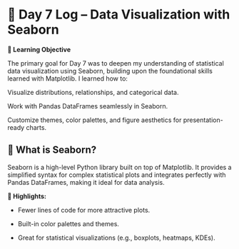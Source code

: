 # 📅 Day 7 Log – Data Visualization with Seaborn

**🧠 Learning Objective**

The primary goal for Day 7 was to deepen my understanding of statistical data visualization using Seaborn, building upon the foundational skills learned with Matplotlib. I learned how to:

Visualize distributions, relationships, and categorical data.

Work with Pandas DataFrames seamlessly in Seaborn.

Customize themes, color palettes, and figure aesthetics for presentation-ready charts.

## 📘 What is Seaborn?

Seaborn is a high-level Python library built on top of Matplotlib. It provides a simplified syntax for complex statistical plots and integrates perfectly with Pandas DataFrames, making it ideal for data analysis.

**🔑 Highlights:**

- Fewer lines of code for more attractive plots.

- Built-in color palettes and themes.

- Great for statistical visualizations (e.g., boxplots, heatmaps, KDEs).
